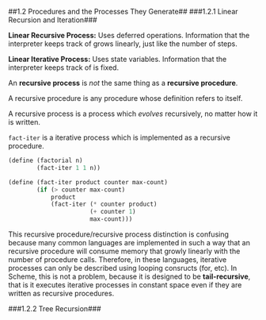 ##1.2  Procedures and the Processes They Generate##
###1.2.1  Linear Recursion and Iteration###

**Linear Recursive Process:** Uses deferred operations. Information that the interpreter keeps track of grows linearly, just like the number of steps.

**Linear Iterative Process:** Uses state variables. Information that the interpreter keeps track of is fixed.


An **recursive process** is *not* the same thing as a **recursive procedure**.

A recursive procedure is any procedure whose definition refers to itself.

A recursive process is a process which *evolves* recursively, no matter how it is written.

`fact-iter` is a iterative process which is implemented as a recursive procedure.

```lisp
(define (factorial n)
        (fact-iter 1 1 n))

(define (fact-iter product counter max-count)
        (if (> counter max-count)
            product
            (fact-iter (* counter product)
                       (+ counter 1)
                       max-count)))
```

This recursive procedure/recursive process distinction is confusing because many common languages are implemented in such a way that an recursive procedure will consume memory that growly linearly with the number of procedure calls. Therefore, in these languages, iterative processes can only be described using looping consructs (for, etc). In Scheme, this is not a problem, because it is designed to be **tail-recursive**, that is it executes iterative processes in constant space even if they are written as recursive procedures.

###1.2.2  Tree Recursion###
